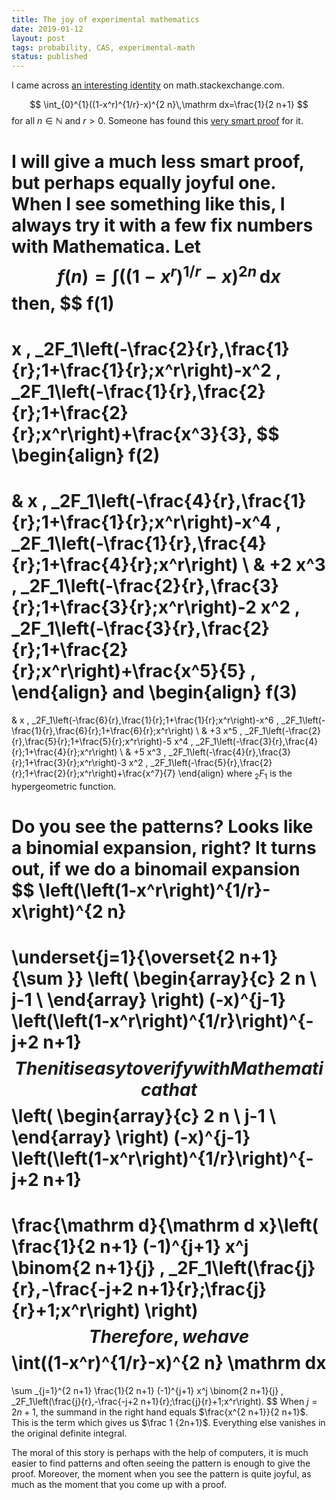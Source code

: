 ```yaml
---
title: The joy of experimental mathematics
date: 2019-01-12
layout: post
tags: probability, CAS, experimental-math
status: published
---
```


I came across [an interesting identity](https://math.stackexchange.com/q/3070440/1618) on math.stackexchange.com.
<!-- END_SUMMARY -->
$$
\int_{0}^{1}((1-x^r)^{1/r}-x)^{2 n}\,\mathrm dx=\frac{1}{2 n+1}
$$
for all $n \in \mathbb N$ and $r > 0$.
Someone has found this [very smart proof](https://math.stackexchange.com/a/3070493/1618) for it.

I will give a much less smart proof, but perhaps equally joyful one. When I see something like this,
I always try it with a few fix numbers with Mathematica.  Let
$$
f(n)=\int \left(\left(1-x^r\right)^{1/r}-x\right)^{2 n} \, \mathrm dx
$$
then,
$$
f(1)
=
x \, _2F_1\left(-\frac{2}{r},\frac{1}{r};1+\frac{1}{r};x^r\right)-x^2 \, _2F_1\left(-\frac{1}{r},\frac{2}{r};1+\frac{2}{r};x^r\right)+\frac{x^3}{3},
$$
\begin{align}
f(2)
=
& x \, _2F_1\left(-\frac{4}{r},\frac{1}{r};1+\frac{1}{r};x^r\right)-x^4 \, _2F_1\left(-\frac{1}{r},\frac{4}{r};1+\frac{4}{r};x^r\right) \\
& +2 x^3 \, _2F_1\left(-\frac{2}{r},\frac{3}{r};1+\frac{3}{r};x^r\right)-2 x^2 \, _2F_1\left(-\frac{3}{r},\frac{2}{r};1+\frac{2}{r};x^r\right)+\frac{x^5}{5}
,
\end{align}
and
\begin{align}
f(3)
=
&
x \, _2F_1\left(-\frac{6}{r},\frac{1}{r};1+\frac{1}{r};x^r\right)-x^6 \, _2F_1\left(-\frac{1}{r},\frac{6}{r};1+\frac{6}{r};x^r\right)
\\
&
+3 x^5 \, _2F_1\left(-\frac{2}{r},\frac{5}{r};1+\frac{5}{r};x^r\right)-5 x^4 \, _2F_1\left(-\frac{3}{r},\frac{4}{r};1+\frac{4}{r};x^r\right)
\\
&
+5 x^3 \, _2F_1\left(-\frac{4}{r},\frac{3}{r};1+\frac{3}{r};x^r\right)-3 x^2 \, _2F_1\left(-\frac{5}{r},\frac{2}{r};1+\frac{2}{r};x^r\right)+\frac{x^7}{7}
\end{align}
where $_2F_1$ is the hypergeometric function.

Do you see the patterns? Looks like a binomial expansion, right? It turns out, if we do a binomail
expansion
$$
\left(\left(1-x^r\right)^{1/r}-x\right)^{2 n}
=
\underset{j=1}{\overset{2 n+1}{\sum }} 
\left(
\begin{array}{c}
 2 n \\
 j-1 \\
\end{array}
\right) 
(-x)^{j-1}
\left(\left(1-x^r\right)^{1/r}\right)^{-j+2 n+1}
$$
Then it is easy to verify with Mathematica that
$$
\left(
\begin{array}{c}
 2 n \\
 j-1 \\
\end{array}
\right) 
(-x)^{j-1}
\left(\left(1-x^r\right)^{1/r}\right)^{-j+2 n+1}
=
\frac{\mathrm d}{\mathrm d x}\left(
\frac{1}{2 n+1}
(-1)^{j+1} x^j \binom{2 n+1}{j} \, _2F_1\left(\frac{j}{r},-\frac{-j+2 n+1}{r};\frac{j}{r}+1;x^r\right)
\right)
$$
Therefore, we have
$$
\int((1-x^r)^{1/r}-x)^{2 n} \mathrm dx
=
\sum _{j=1}^{2 n+1} \frac{1}{2 n+1} (-1)^{j+1} x^j \binom{2 n+1}{j} \, _2F_1\left(\frac{j}{r},-\frac{-j+2 n+1}{r};\frac{j}{r}+1;x^r\right).
$$
When $j=2n+1$, the summand in the right hand equals $\frac{x^{2 n+1}}{2 n+1}$. This is the term
which gives us $\frac 1 {2n+1}$. Everything else vanishes in the original definite integral.

The moral of this story is perhaps with the help of computers, it is much easier to find patterns
and often seeing the pattern is enough to give the proof. Moreover, the moment when you see the
pattern is quite joyful, as much as the moment that you come up with a proof.
